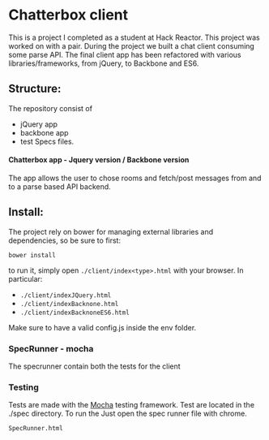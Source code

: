 Chatterbox client
==============

This is a project I completed as a student at Hack Reactor. This project was worked on with a pair. During the project we built a chat client consuming some parse API. The final client app has been refactored with various libraries/frameworks, from jQuery, to Backbone and ES6.

## Structure:

The repository consist of

- jQuery app
- backbone app
- test Specs files.

#### Chatterbox app - Jquery version / Backbone version

The app allows the user to chose rooms and fetch/post messages from and to a parse based API backend.

## Install:

The project rely on bower for managing external libraries and dependencies, so be sure to first:

`bower install`

to run it, simply open `./client/index<type>.html` with your browser.
In particular:

- `./client/indexJQuery.html`
- `./client/indexBacknone.html`
- `./client/indexBacknoneES6.html`

Make sure to have a valid config.js inside the env folder.

### SpecRunner - mocha

The specrunner contain both the tests for the client

### Testing

Tests are made with the [Mocha](https://github.com/mochajs/mocha) testing framework.
Test are located in the ./spec directory. To run the Just open the spec runner file with chrome.

```
SpecRunner.html
```
